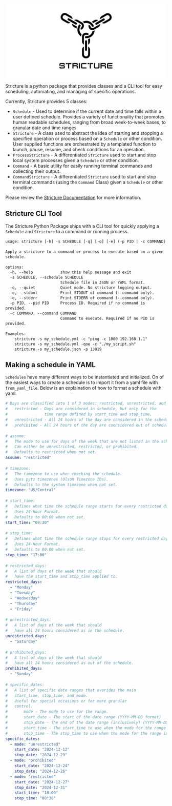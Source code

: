 ![](https://raw.githubusercontent.com/moorejacob2017/Stricture/master/logos/stricture_logo_white_long.png)

Stricture is a python package that provides classes and a CLI tool for easy scheduling, automating, and managing of specific operations.

Currently, Stricture provides 5 classes:
- `Schedule` - Used to determine if the current date and time falls within a user defined schedule. Provides a variety of functionality that promotes human readable schedules, ranging from broad week-to-week bases, to granular date and time ranges.
- `Stricture` - A class used to abstract the idea of starting and stopping a specified operation or process based on a `Schedule` or other condition. User supplied functions are orchestrated by a templated function to launch, pause, resume, and check conditions for an operation.
- `ProcessStricture` - A differentiated `Stricture` used to start and stop local system processes given a `Schedule` or other condition.
- `Command` - A basic utility for easily running terminal commands and collecting their output.
- `CommandStricture` - A differentiated `Stricture` used to start and stop terminal commands (using the `Command` Class) given a `Schedule` or other condition.

Please review the [Stricture Documentation](https://github.com/moorejacob2017/Stricture/) for more information.


## Stricture CLI Tool

The Stricture Python Package ships with a CLI tool for quickly applying a `Schedule` and `Stricture` to a command or running process.

```
usage: stricture [-h] -s SCHEDULE [-q] [-o] [-e] (-p PID | -c COMMAND)

Apply a stricture to a command or process to execute based on a given schedule.

options:
  -h, --help            show this help message and exit
  -s SCHEDULE, --schedule SCHEDULE
                        Schedule file in JSON or YAML format.
  -q, --quiet           Quiet mode. No stricture logging output.
  -o, --stdout          Print STDOUT of command (--command only).
  -e, --stderr          Print STDERR of command (--command only).
  -p PID, --pid PID     Process ID. Required if no command is provided.
  -c COMMAND, --command COMMAND
                        Command to execute. Required if no PID is provided.

Examples:
    stricture -s my_schedule.yml -c "ping -c 1000 192.168.1.1"
    stricture -s my_schedule.yml -qoe -c "./my_script.sh"
    stricture -s my_schedule.json -p 13019
```


## Making a schedule in YAML
`Schedules` have many different ways to be instantiated and initialized. On of the easiest ways to create a schedule is to import it from a yaml file with `from_yaml_file`. Below is an explaination of how to format a schedule with yaml.
```yaml
# Days are classified into 1 of 3 modes: restricted, unrestricted, and prohibited.
#   restricted - Days are considered in schedule, but only for the
#                time range defined by start_time and stop_time.
#   unrestricted - All 24 hours of the day are considered in the schedule.
#   prohibited - All 24 hours of the day are coonsidered out of schedule.

# assume:
#   The mode to use for days of the week that are not listed in the schedule.
#   Can either be unrestricted, restricted, or prohibited.
#   Defaults to restricted when not set.
assume: "restricted"

# timezone:
#   The timezone to use when checking the schedule.
#   Uses pytz timezones (Olson Timezone IDs).
#   Defaults to the system timezone when not set.
timezone: "US/Central"

# start_time:
#   Defines what time the schedule range starts for every restricted day.
#   Uses 24-Hour Format.
#   Defaults to 00:00 when not set.
start_time: "09:30"

# stop_time:
#   Defines what time the schedule range stops for every restricted day.
#   Uses 24-Hour Format.
#   Defaults to 00:00 when not set.
stop_time: "17:00"

# restricted_days:
#   A list of days of the week that should
#   have the start_time and stop_time applied to.
restricted_days:
  - "Monday"
  - "Tuesday"
  - "Wednesday"
  - "Thursday"
  - "Friday"

# unrestricted_days:
#   A list of days of the week that should 
#   have all 24 hours considered as in the schedule.
unrestricted_days:
  - "Saturday"

# prohibited_days:
#   A list of days of the week that should 
#   have all 24 hours considered as out of the schedule.
prohibited_days:
  - "Sunday"

# specific_dates:
#   A list of specific date ranges that overides the main
#   start_time, stop_time, and mode.
#   Useful for special occasions or for more granular
#   control.
#       mode - The mode to use for the range.
#       start_date - The start of the date range (YYYY-MM-DD format).
#       stop_date - The end of the date range (inclusively) (YYYY-MM-DD format).
#       start_time - The start_time to use when the mode for the range is restricted.
#       stop_time - The stop_time to use when the mode for the range is restricted.
specific_dates:
  - mode: "unrestricted"
    start_date: "2024-12-12"
    stop_date: "2024-12-23"
  - mode: "prohibited"
    start_date: "2024-12-24"
    stop_date: "2024-12-26"
  - mode: "restricted"
    start_date: "2024-12-27"
    stop_date: "2024-12-31"
    start_time: "18:00"
    stop_time: "08:30"
```



